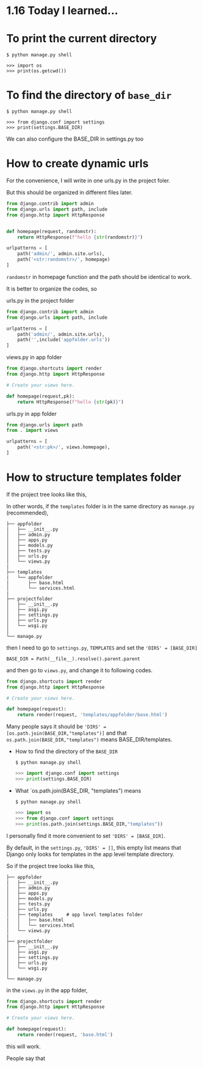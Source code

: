 # 1.16 Today I learned...

# To print the current directory

```
$ python manage.py shell
```

```
>>> import os
>>> print(os.getcwd())
```

# To find the directory of `base_dir`

```
$ python manage.py shell
```

```
>>> from django.conf import settings
>>> print(settings.BASE_DIR)
```

We can also configure the BASE_DIR in settings.py too


# How to create dynamic urls

For the convenience, I will write in one urls.py in the project foler.

But this should be organized in different files later.

```py
from django.contrib import admin
from django.urls import path, include
from django.http import HttpResponse


def homepage(request, randomstr):
    return HttpResponse(f"hello {str(randomstr)}")

urlpatterns = [
    path('admin/', admin.site.urls),
    path('<str:randomstr>/', homepage)
]
```

`randomstr` in homepage function and the path should be identical to work.


It is better to organize the codes, so 

urls.py in the project folder

```py
from django.contrib import admin
from django.urls import path, include

urlpatterns = [
    path('admin/', admin.site.urls),
    path('',include('appfolder.urls'))
]
```

views.py in app folder

```py
from django.shortcuts import render
from django.http import HttpResponse

# Create your views here.

def homepage(request,pk):
    return HttpResponse(f"hello {str(pk)}")
```

urls.py in app folder

```py
from django.urls import path
from . import views

urlpatterns = [
    path('<str:pk>/', views.homepage),
]  
```

# How to structure templates folder


If the project tree looks like this,

In other words, if the `templates` folder is in the same directory as `manage.py` (recommended),

```
├── appfolder
|   ├── __init__.py
│   ├── admin.py
│   ├── apps.py
│   ├── models.py
│   ├── tests.py
│   ├── urls.py
│   └── views.py
|
├── templates
|   └── appfolder
|       ├── base.html   
│       └── services.html
|
├── projectfolder
│   ├── __init__.py
│   ├── asgi.py
│   ├── settings.py
│   ├── urls.py
│   └── wsgi.py
│
└── manage.py
```

then I need to go to `settings.py`, `TEMPLATES` and set the `'DIRS' = [BASE_DIR]`

`BASE_DIR = Path(__file__).resolve().parent.parent`

and then go to `views.py`, and change it to following codes.

```py
from django.shortcuts import render
from django.http import HttpResponse

# Create your views here.

def homepage(request):
    return render(request, 'templates/appfolder/base.html')
```

Many people says it should be `'DIRS' = [os.path.join(BASE_DIR,"templates")]` and that `os.path.join(BASE_DIR,"templates")` means BASE_DIR/templates.

- How to find the directory of the `BASE_DIR` 
    
    ```
    $ python manage.py shell
    ```
    
    ```py
    >>> import django.conf import settings
    >>> print(settings.BASE_DIR)
    ```

- What `os.path.join(BASE_DIR, "templates") means
    
    ```
    $ python manage.py shell
    ```

    ```py
    >>> import os
    >>> from django.conf import settings
    >>> print(os.path.join(settings.BASE_DIR,"templates"))
    ```


I personally find it more convenient to set `'DIRS' = [BASE_DIR]`.

By default, in the `settings.py`, `'DIRS' = []`, this empty list means that Django only looks for templates in the app level template directory.

So if the project tree looks like this,

```
├── appfolder
|   ├── __init__.py
│   ├── admin.py
│   ├── apps.py
│   ├── models.py
│   ├── tests.py
│   ├── urls.py
│   ├── templates     # app level templates folder
|   │   ├── base.html       
│   │   └── services.html
│   └── views.py
|
├── projectfolder
│   ├── __init__.py
│   ├── asgi.py
│   ├── settings.py
│   ├── urls.py
│   └── wsgi.py
│
└── manage.py
```

in the `views.py` in the app folder, 

```py
from django.shortcuts import render
from django.http import HttpResponse

# Create your views here.

def homepage(request):
    return render(request, 'base.html')
```

this will work.

People say that 